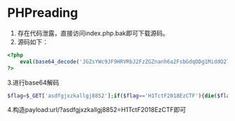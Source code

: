 # PHPreading
1. 存在代码泄露，直接访问index.php.bak即可下载源码。
2. 源码如下：
```php
<?php 
	eval(base64_decode('JGZsYWc9JF9HRVRbJ2FzZGZnanh6a2FsbGdqODg1MiddO2lmKCRmbGFnPT0nSDFUY3RGMjAxOEV6Q1RGJyl7ZGllKCRmbGFnKTt9ZGllKCdlbW1tbScpOw=='))
?>
```
3.进行base64解码
```php
$flag=$_GET['asdfgjxzkallgj8852'];if($flag=='H1TctF2018EzCTF'){die($flag);}die('emmmm');
```
4.构造payload:url/?asdfgjxzkallgj8852=H1TctF2018EzCTF即可
